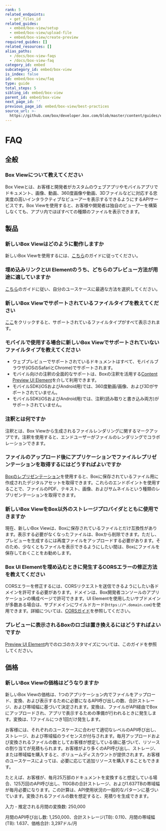 ```yaml
---
rank: 5
related_endpoints:
  - get_files_id
related_guides:
  - embed/box-view/setup
  - embed/box-view/upload-file
  - embed/box-view/create-preview
required_guides: []
related_resources: []
alias_paths:
  - /docs/box-view-faqs
  - /docs/box-view-faq
category_id: embed
subcategory_id: embed/box-view
is_index: false
id: embed/box-view/faq
type: guide
total_steps: 5
sibling_id: embed/box-view
parent_id: embed/box-view
next_page_id: ''
previous_page_id: embed/box-view/best-practices
source_url: >-
  https://github.com/box/developer.box.com/blob/master/content/guides/embed/box-view/faq.md
---
```

# FAQ

## 全般

### Box Viewについて教えてください

Box Viewとは、お客様と開発者がカスタムのウェブアプリやモバイルアプリでドキュメント、画像、動画、360度画像や動画、3Dファイルなどに対応する忠実度の高いインタラクティブなビューアーを表示するできるようにするAPIサービスです。Box Viewを使用すると、お客様や開発者は独自のビューアーを構築しなくても、アプリ内でほぼすべての種類のファイルを表示できます。

## 製品

### 新しいBox Viewはどのように動作しますか

新しいBox Viewを使用するには、[こちら](guide://embed/box-view/setup)のガイドに従ってください。

### 埋め込みリンクとUI Elementのうち、どちらのプレビュー方法が用途に適していますか

[こちら](guide://embed/box-view/create-preview)のガイドに従い、自分のユースケースに最適な方法を選択してください。

### 新しいBox Viewでサポートされているファイルタイプを教えてください

[ここ][file_types]をクリックすると、サポートされているファイルタイプがすべて表示されます。

### モバイルで使用する場合に新しいBox Viewでサポートされていないファイルタイプを教えてください

* ウェブプレビューでサポートされているドキュメントはすべて、モバイルブラウザ(iOSのSafariとChrome)でサポートされます。
* モバイル向けの注釈の全面的なサポートは、Boxの注釈を活用する[Content Preview UI Element](guide://embed/ui-elements/preview)を介して利用できます。
* モバイルSDK(iOSおよびAndroid用)では、360度動画/画像、および3Dがサポートされていません。
* モバイルSDK(iOSおよびAndroid用)では、注釈(読み取りと書き込み両方)がサポートされていません。

### 注釈とは何ですか

注釈とは、Box Viewから生成されるファイルレンダリングに関するマークアップです。注釈を使用すると、エンドユーザーがファイルのレンダリングでコラボレーションできます。

### ファイルのアップロード後にアプリケーションでファイルレプリゼンテーションを取得するにはどうすればよいですか

[Boxのレプリゼンテーション](guide://representations)を使用すると、Boxに保存されているファイル用に作成されたデジタルアセットを取得できます。これらのエンドポイントを使用することで、ファイルのPDF、テキスト、画像、およびサムネイルという種類のレプリゼンテーションを取得できます。

### 新しいBox ViewをBox以外のストレージプロバイダとともに使用できますか

現在、新しいBox Viewは、Boxに保存されているファイルとだけ互換性があります。表示する必要がなくなったファイルは、Boxから削除できます。ただし、プレビューを生成するには再度ファイルをアップロードする必要があります。そのため、少なくともファイルを表示できるようにしたい間は、Boxにファイルを保存しておくことをお勧めします。

### Box UI Elementを埋め込むときに発生するCORSエラーの修正方法を教えてください

CORSエラーを修正するには、CORSリクエストを送信できるようにしたい各ドメインを許可する必要があります。ドメインは、Box開発者コンソールのアプリケーションの構成ページで許可できます。UI Elementを使用したいサブドメインが多数ある場合は、サブドメインにワイルドカード(`https://*.domain.com`)を使用できます。詳細については、[CORSガイド](guide://best-practices/cors)を参照してください。

### プレビューに表示されるBoxのロゴは置き換えるにはどうすればよいですか

[Preview UI Element](guide://embed/ui-elements/logo/)内でのロゴのカスタマイズについては、このガイドを参照してください。

## 価格

### 新しいBox Viewの価格はどうなりますか

新しいBox Viewの価格は、1つのアプリケーション内でファイルをアップロード、変換、および表示するために必要になるAPI呼び出しの数、合計ストレージ、および帯域幅に基づいて決定されます。変換は、ファイルがAPI経由でBoxにアップロードされ、アプリで表示するための準備が行われるときに発生します。変換は、1ファイルにつき1回だけ発生します。

お客様には、それぞれのユースケースに合わせて適切なレベルのAPI呼び出し、ストレージ、および帯域幅のライセンスが付与されます。毎月アップロードおよび変換されるファイルの数としてお客様が想定している値に基づいて、リソースの割り当てが見積もられます。お客様がより多くのAPI呼び出し、ストレージ、または帯域幅を購入すると、ボリュームディスカウントが提供されます。お客様のユースケースによっては、必要に応じて追加リソースを購入することもできます。

たとえば、お客様が、毎月25万部のドキュメントを変換すると想定している場合、125万回のAPI呼び出し、110GBの合計ストレージ、および1.637TBの帯域幅が毎月必要になります。この計算は、API使用状況の一般的なパターンに基づいています。変換されるファイルの数を想定すると、見積りを生成できます。

入力 - 推定される月間の変換数: 250,000

月間のAPI呼び出し数: 1,250,000、合計ストレージ(TB): 0.110、月間の帯域幅(TB): 1.637、価格合計: 3,297ドル/月

[file_types]: https://community.box.com/t5/Migrating-and-Previewing-Content/Viewing-Different-File-Types-Supported-in-Box-Content-Preview/ta-p/327
